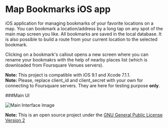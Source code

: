 Map Bookmarks iOS app 
=============================================================

iOS application for managing bookmarks of your favorite locations on a map. You can bookmark a location/address by a long tap on any spot of the main map screen you like. All bookmarks are saved in the local database. It is also possible to build a route from your current location to the selected bookmark.

Clicking on a bookmark's callout opens a new screen where you can rename your bookmakrs with the help of nearby places list (which is downloaded from Foursquare Venues servers).

**Note:** This project is compatible with iOS 9.1 and Xcode 7.1.1.  
**Note:** Please, replace client_id and client_secret with your own for connecting to Foursquare servers. They are here for testing purpose **only**.  

###Main UI

![Main Interface Image][MainInterfaceImageId]


**Note:** This is an open source project under the [GNU General Public License Version 2](https://github.com/storix/bulls-eye/blob/master/LICENSE.md)

[MainInterfaceImageId]: https://github.com/storix/map-bookmarks-app/blob/master/AppPreview.gif  "Main Interface"
